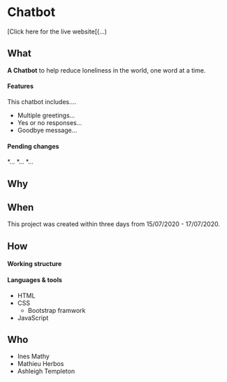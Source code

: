 # Chatbot

[Click here for the live website[(...)

## What

__A Chatbot__ to help reduce loneliness in the world, one word at a time. 


#### Features

This chatbot includes.... 


* Multiple greetings...
* Yes or no responses...
* Goodbye message...


#### Pending changes

*...
*...
*...


## Why



## When

This project was created within three days from 15/07/2020 - 17/07/2020. 



## How

#### Working structure



#### Languages & tools

* HTML
* CSS
  * Bootstrap framwork
* JavaScript

## Who

* Ines Mathy
* Mathieu Herbos
* Ashleigh Templeton




